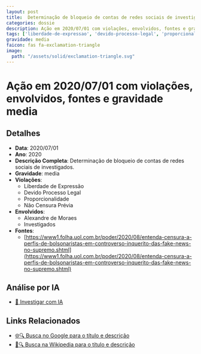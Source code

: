 ```yaml
---
layout: post
title:  Determinação de bloqueio de contas de redes sociais de investigados no inquérito fake news
categories: dossie
description: Ação em 2020/07/01 com violações, envolvidos, fontes e gravidade media
tags: ['liberdade-de-expressao', 'devido-processo-legal', 'proporcionalidade', 'censura', 'alexandre-de-moraes', 'investigados', 'gravidade-media']
gravidade: media
faicon: fas fa-exclamation-triangle
image:
  path: "/assets/solid/exclamation-triangle.svg"
---
```


# Ação em 2020/07/01 com violações, envolvidos, fontes e gravidade media

## Detalhes
- **Data**: 2020/07/01
- **Ano**: 2020
- **Descrição Completa**: Determinação de bloqueio de contas de redes sociais de investigados.
- **Gravidade**: media <i class="fas fa-exclamation-triangle fa-2x"></i>
- **Violações**:
  - Liberdade de Expressão
  - Devido Processo Legal
  - Proporcionalidade
  - Não Censura Prévia
- **Envolvidos**:
  - Alexandre de Moraes
  - Investigados
- **Fontes**:
  - [https://www1.folha.uol.com.br/poder/2020/08/entenda-censura-a-perfis-de-bolsonaristas-em-controverso-inquerito-das-fake-news-no-supremo.shtml](https://www1.folha.uol.com.br/poder/2020/08/entenda-censura-a-perfis-de-bolsonaristas-em-controverso-inquerito-das-fake-news-no-supremo.shtml)

## Análise por IA
- [🤖 Investigar com IA](https://www.perplexity.ai/search?q=%22Alexandre%20de%20Moraes%22%20Determina%C3%A7%C3%A3o%20de%20bloqueio%20de%20contas%20de%20redes%20sociais%20de%20investigados%20no%20inqu%C3%A9rito%20fake%20news%20Determina%C3%A7%C3%A3o%20de%20bloqueio%20de%20contas%20de%20redes%20sociais%20de%20investigados.%20Liberdade%20de%20Express%C3%A3o%20Devido%20Processo%20Legal%20Proporcionalidade%20N%C3%A3o%20Censura%20Pr%C3%A9via%202020%20gravidade%20media)

## Links Relacionados
- [🌐🔍 Busca no Google para o título e descrição](https://www.google.com/search?q=%22Alexandre%20de%20Moraes%22%20Determina%C3%A7%C3%A3o%20de%20bloqueio%20de%20contas%20de%20redes%20sociais%20de%20investigados%20no%20inqu%C3%A9rito%20fake%20news%20Determina%C3%A7%C3%A3o%20de%20bloqueio%20de%20contas%20de%20redes%20sociais%20de%20investigados.%20Liberdade%20de%20Express%C3%A3o%20Devido%20Processo%20Legal%20Proporcionalidade%20N%C3%A3o%20Censura%20Pr%C3%A9via%202020%20gravidade%20media)
- [📖🔍 Busca na Wikipedia para o título e descrição](https://pt.wikipedia.org/w/index.php?search=%22Alexandre%20de%20Moraes%22%20Determina%C3%A7%C3%A3o%20de%20bloqueio%20de%20contas%20de%20redes%20sociais%20de%20investigados%20no%20inqu%C3%A9rito%20fake%20news%20Determina%C3%A7%C3%A3o%20de%20bloqueio%20de%20contas%20de%20redes%20sociais%20de%20investigados.%20Liberdade%20de%20Express%C3%A3o%20Devido%20Processo%20Legal%20Proporcionalidade%20N%C3%A3o%20Censura%20Pr%C3%A9via%202020%20gravidade%20media)

